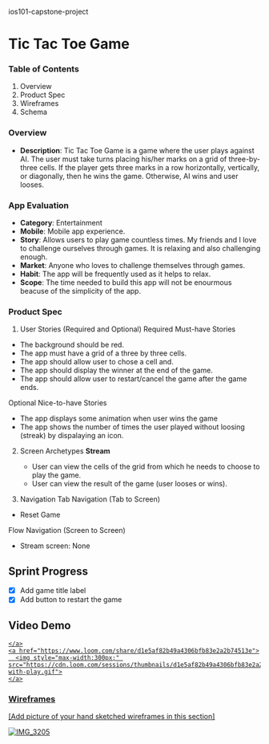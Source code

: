 ios101-capstone-project
# Tic Tac Toe Game

### Table of Contents
1. Overview
2. Product Spec
3. Wireframes
4. Schema


### Overview
- **Description**: Tic Tac Toe Game is a game where the user plays against AI. The user must take turns placing his/her marks on a grid of three-by-three cells. If the player gets three marks in a row horizontally, vertically, or diagonally, then he wins the game. Otherwise, AI wins and user looses.

### App Evaluation
- **Category**: Entertainment
- **Mobile**: Mobile app experience.
- **Story**: Allows users to play game countless times. My friends and I love to challenge ourselves through games. It is relaxing and also challenging enough.
- **Market**: Anyone who loves to challenge themselves through games.
- **Habit**: The app will be frequently used as it helps to relax.
- **Scope**: The time needed to build this app will not be enourmous beacuse of the simplicity of the app.

### Product Spec
1. User Stories (Required and Optional)
Required Must-have Stories
- The background should be red.
- The app must have a grid of a three by three cells.
- The app should allow user to chose a cell and.
- The app should display the winner at the end of the game.
- The app should allow user to restart/cancel the game after the game ends.

Optional Nice-to-have Stories
- The app displays some animation when user wins the game
- The app shows the number of times the user played without loosing (streak) by dispalaying an icon.

2. Screen Archetypes
**Stream**
    - User can view the cells of the grid from which he needs to choose to play the game.
    - User can view the result of the game (user looses or wins).

3. Navigation
Tab Navigation (Tab to Screen)
- Reset Game

Flow Navigation (Screen to Screen)
- Stream screen: None

## Sprint Progress
- [x] Add game title label
- [x] Add button to restart the game

## Video Demo
<div>
    <a href="https://www.loom.com/share/d1e5af82b49a4306bfb83e2a2b74513e">
      
    </a>
    <a href="https://www.loom.com/share/d1e5af82b49a4306bfb83e2a2b74513e">
      <img style="max-width:300px;" src="https://cdn.loom.com/sessions/thumbnails/d1e5af82b49a4306bfb83e2a2b74513e-with-play.gif">
    </a>
  </div>
      
### Wireframes
[Add picture of your hand sketched wireframes in this section]

![IMG_3205](https://github.com/sytraore/ios101-capstone-project/assets/132951255/c78f245a-f4d4-42da-a6d1-5fbaaa9a891e)


